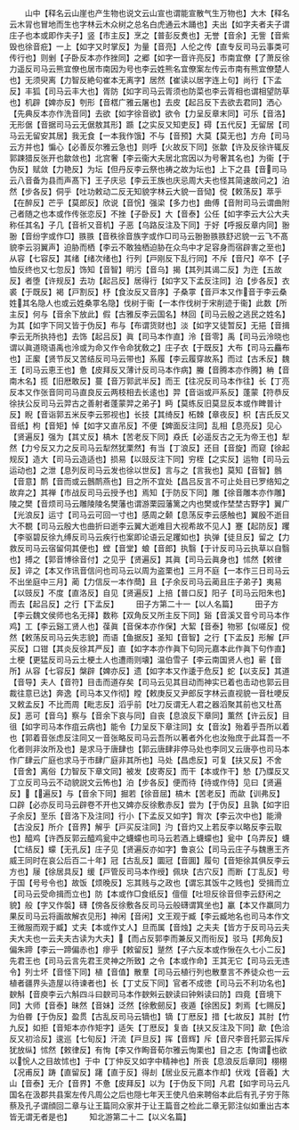 <!-- { "loadSidebar": true } -->
　　山中【释名云山崖也产生物也说文云山宣也谓能宣散气生万物也】大木【释名云木冐也冒地而生也字林云木众树之总名白虎通云木踊也】夫出【如字夫者夫子谓庄子也本或即作夫子】竖【市主反】烹之【普彭反煑也】无誉【音余】无訾【音紫毁也徐音疪】一上【如字又时掌反】为量【音亮】人伦之传【直专反司马云事类可传行也】则剉【子卧反本亦作挫同】之郷【如字一音许亮反】市南宜僚【了萧反徐力遥反司马云熊宜僚也居市南因为号也李云姓熊名宜僚案左传云市南有熊宜僚楚人也】无须臾离【力智反絶句崔本无离字】居然【崔读以居字连上句】尚行【下孟反】丰狐【司马云丰大也】胥防【如字司马云胥须也防菜也李云胥相也谓相望防草也】机辟【婢亦反】刳形【音楛广雅云屠也】去皮【起吕反下去欲去君同】洒心【先典反本亦作洗音同】去欲【如字徐音欲】欲令【力呈反章末同】可乐【音洛】无形倨【音据司马云无倨敖其形】踬【之实反又知吏反】碍【五代反】无留居【司马云无留安其居】我无食【一本我作饿】不与【音预】大莫【莫无也】方舟【司马云方并也】惼心【必善反尔雅云急也】则呼【火故反下同】张歙【许及反徐许辄反郭踈猎反张开也歙敛也】北宫奢【李云衞大夫居北宫因以为号奢其名也】为衞【于伪反】赋敛【力艳反】为坛【但丹反李云祭也祷之故为坛也】上下之县【音司马云八音备为县而声髙下】王子庆忌【李云王族也庆忌周大夫也怪其简速故问之】泊然【步各反】侗乎【吐功敕动二反无知貌字林云大貌一音恸】傥【敕荡反】萃乎【在醉反】芒乎【莫郎反】欣说【音恱】强梁【多力也】曲傅【音附司马云谓曲附己者随之也本或作传张恋反】不挫【子卧反】大【音泰】公任【如字李云大公大夫称任其名】子几【音祈又音机】子恶【乌路反注及下同】于好【呼报反章内同】翂翂【音纷字或作□】翐翐【音秩徐音族字或作□司马云翂翂翐翐舒迟貌一云飞不髙貌李云羽翼声】迫胁而栖【李云不敢独栖迫胁在众鸟中才足容身而宿辟害之至也】从容【七容反】其绪【绪次绪也】行列【戸刚反下乱行同】不斥【音尺】卒不【子恤反终也又七忽反】饰知【音智】明污【音乌】揭【其列其谒二反】为迕【五故反】者堕【许规反】去功【起吕反】居得行【如字又下孟反注同】泊【步各反】衣裘【于既反】褐【戸割反】杼【食汝反又音序】子桑雽【音戸本又作音于李云桑姓其名隐人也或云姓桑雽名隐】伐树于衞【一本作伐树于宋削迹于衞】此数【所主反】何与【音余下放此】假【古雅反李云国名】林回【司马云殷之逃民之姓名】为其【如字下同又皆于伪反】布与【布谓货财也】淡【如字又徒暂反】无挹【音揖李云无所执持也】去饰【起吕反】眞【司马本作直】泠【音零】禹【司马云泠晓也谓以眞道晓语禹也泠或为命又作令命犹敎之】庄子衣【于既反】大布【司马云麤布也】正緳【贤节反又苦结反司马云带也】系履【李云履穿故系】而过【古禾反】魏王【司马云恵王也】惫【皮拜反又薄计反司马本作病】螣【音腾本亦作腾】柟【音南木名】揽【旧厯敢反】蔓【音万郭武半反】而王【往况反司马本作往】长【丁亮反本又作张音同司马直良反云两枝相去长逺也】羿【音诣或戸系反】蓬蒙【符恭反徐扶公反司马云羿古之善射者蓬蒙羿之弟子】眄【莫练反旧莫显反本或作睥普计反】睨【音诣郭五米反李云邪视也】长技【其绮反】柘棘【章夜反】枳【吉氏反又音纸】枸【音矩】悼【如字又直吊反】不便【婢面反注同】乱相【息亮反】见心【贤遍反】强为【其丈反】槁木【苦老反下同】猋氏【必遥反古之无为帝王也】犁然【力兮反又力之反司马云犁然犹栗然】有当【丁浪反】还目【音旋】而窥【徐起规反】造大【司马云造适也】损易【以豉反注下同】穷桎【之实反】运物【司马云运动也】之泄【息列反司马云发也徐以世反】言与之【言我也】莫知【音智】鷾【音意】鸸【音而或云鷾鸸燕也】目之所不宜处【昌吕反言不可止处目已罗络知之故弃之】其禅【市战反司马云授予也】焉知【于防反下同】雕【徐音雕本亦作雕】陵之樊【音烦司马云雕陵陵名樊藩也谓游栗园藩篱之内也樊或作埜埜古野字】翼广【光浪反】运寸【司马云可回一寸也】感周之颡【息荡反李云感触也】翼殷不逝目大不覩【司马云殷大也曲折曰逝李云翼大逝难目大视希故不见人】蹇【起防反】躩【李驱碧反徐九缚反司马云疾行也案即论语云足躩如也】执弹【徒旦反】留之【力救反司马云宿留伺其便也】螳【音堂】蜋【音郎】执翳【于计反司马云执草以自翳也】搏之【郭音博徐音付】之见乎【贤遍反】其眞【司马云眞身也】怵然【敕律反】谇之【本又作讯音信问也司马云以周为盗栗也】三月不庭【一本作三日司马云不出坐庭中三月】蔺【力信反一本作蕳】且【子余反司马云蔺且庄子弟子】夷易【以豉反】不度【直洛反】自见【贤遍反】上掊【普口反】阳子【司马云阳朱也】而去【起吕反】之行【下孟反】
　　田子方第二十一【以人名篇】
　　田子方【李云魏文侯师也名无择】数称【双角反又所主反下同】谿【音溪又音兮司马本作鸡】工【李云谿工贤人也】葆眞【音保本亦作保】大絜【音泰】物邪【似嗟反】傥然【敕荡反司马云失志貌】而语【鱼据反】圣知【音智】之行【下孟反】形解【戸买反】口钳【其炎反徐其严反】直【如字本亦作眞下句同元嘉本此作眞下句作直】土梗【更猛反司马云土梗土人也遭雨则壊】温伯雪子【李云南国贤人也】蕲【音所】从容【七容反】槃辟【婢亦反】遗【如字本又作逶于危反】蛇【以支反】其道【音导】夫人【音符】目击而道存矣【司马云见其目动而神实已着也击动也郭云目裁往意已达】奔逸【司马本又作彻】瞠【敕庚反又尹郎反字林云直视貌一音杜哽反又敕孟反】不比而周【毗志反】滔乎前【吐刀反谓无人君之器滔聚其前也又杜髙反】恶可【音乌】察与【音余下哀与同】自丧【息浪反下章同】薫然【许云反】目徂【如字司马本作疽云病也】能令【力呈反下章注同】女【音汝】殆着乎吾所以着也【郭着音张虑反注同又一音张略反司马云吾所以著者外化也汝殆庶于此耳吾一不化者则非汝所及也】是求马于唐肆也【郭云唐肆非停马处也李同又云唐亭也司马本作广肆云广庭也求马于市肆广庭非其所也】马处【昌虑反】可复【扶又反】不舍【音舍】离俗【力智反下章文同】被发【皮寄反】而干【本或作干】慹【乃牒反又丁立反司马云不动貌説文云怖也】泊【步各反】便而待【待或作侍】见曰【贤遍反】【遍反】与【音余下同】掘若【徐音屈】槁木【苦老反】而歘【训弗反】口辟【必亦反司马云辟卷不开也又婢亦反徐敷赤反】尝为【于伪反】且孰【如字旧子余反】至乐【音洛下及注同】行小【下孟反又如字】胷次【李云次中也】能滑【古没反】所介【音界】解乎【戸买反注同】汋【音灼又上若反李以略反李云取也】醯鸡【许西反郭云醯鸡瓮中之蠛蠓也司马云若酒上蠛蠓也】瓮中【乌弄反】蠛【亡结反】蠓【无孔反】庄子见【贤遍反亦如字】鲁哀公【司马云庄子与魏惠王齐威王同时在哀公后百二十年】冠【古乱反】圜冠【音圎】履句【音矩徐其俱反李云方也】屦【徐居具反】缓【戸管反司马本作绶】佩玦【古穴反】而断【丁乱反】号于国【号号令也】故饭【烦晚反】忘其贱与之政也【谓忘其饭牛之贱也】受揖而立【司马云受命揖而立也】防【本或作□食纸反】儃儃【吐坦反徐音但李云舒闲之貌】般【字又作褩】礴【傍各反徐敷各反司马云般礴谓箕坐也】臝【本又作羸同力果反司马云将画故解衣见形】神闲【音闲】文王观于臧【李云臧地名也司马本作文王微服而观于臧】丈夫【本或作丈人】旦而属【音烛】之夫夫【皆方于反司马云夫夫大夫也一云夫夫古读为大夫】【而占反郭李而兼反又而衔反】驳马【邦角反】偏朱蹄【李云一蹄偏赤也】瘳乎【敕留反】蹵然【子六反本或作愀在久七小二反】先君王也【司马云言先君王灵神之所致】之令【本或作命】王其无它【司马云无违令】列士坏【音怪下同】植【音值】散羣【司马云植行列也散羣言不养徒众也一云植者疆界头造屋以待谏者也】长【丁丈反下同】官者不成徳【司马云不利功名也】斔斛【音庾李云六斛四斗曰斔司马本作斔斞云斔读曰钟斞读曰防】四竟【音境下同】大师【音泰】昧然【音妹】泛然【徐敷劒反】夜遁【徐困反】刺焉【七赐反】为伯昬【于伪反】盈贯【古乱反司马云镝也】镝【丁厯反】措【七故反】其肘【竹九反】如拒【音矩本亦作矩字】适矢【丁厯反】复沓【扶又反注及下同】歃【色洽反又初洽反】逡巡【七旬反】汗流【戸旦反】挥【音辉】斥【音尺李音托郭云挥斥犹放纵】怵然【敕律反】有恂【李又作眴音荀尔雅云恂栗也】目之志【恂谓也欲以恱人之目故怵也】于中【丁仲反又如字中精神也】所丧【息浪反后章同】栩栩【况甫反】踌【直留反】躇【直于反】得刦【居业反元嘉本作却】伏戏【音羲】大山【音泰】无介【音界】不惫【皮拜反】以为【于伪反下同】凡君【如字司马云凡国名在汲郡共县案左传凡周公之后也隠七年天王使凡伯来聘俗本此后有孔子穷于陈蔡及孔子谓顔回二章与让王篇同众家并于让王篇音之检此二章无郭注似如重出古本皆无谓无者是也】
　　知北游第二十二【以义名篇】
